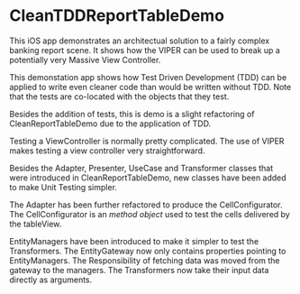 # CleanTDDReportTableDemo

This iOS app demonstrates an architectual solution to a fairly complex banking report scene. It shows how the VIPER can be used to break up a potentially very Massive View Controller. 

This demonstation app shows how Test Driven Development (TDD) can be applied to write even cleaner code than would be written without TDD. Note that the tests are co-located with the objects that they test.

Besides the addition of tests, this is demo is a slight refactoring of CleanReportTableDemo due to the application of TDD.

Testing a ViewController is normally pretty complicated. The use of VIPER makes testing a view controller very straightforward. 

Besides the Adapter, Presenter, UseCase and Transformer classes that were introduced in CleanReportTableDemo, new classes have been added to make Unit Testing simpler.

The Adapter has been further refactored to produce the CellConfigurator.  The CellConfigurator is an *method object* used to test the cells delivered by the tableView. 

EntityManagers have been introduced to make it simpler to test the Transformers. The EntityGateway now only contains properties pointing to EntityManagers. The Responsibility of fetching data was moved from the gateway to the managers. The Transformers now take their input data directly as arguments.


